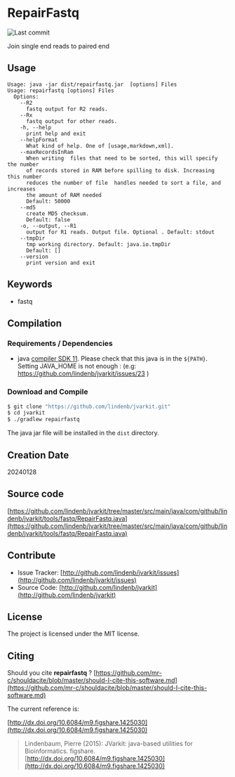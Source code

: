 # RepairFastq

![Last commit](https://img.shields.io/github/last-commit/lindenb/jvarkit.png)

Join single end reads to paired end


## Usage

```
Usage: java -jar dist/repairfastq.jar  [options] Files
Usage: repairfastq [options] Files
  Options:
    --R2
      fastq output for R2 reads.
    --Rx
      fastq output for other reads.
    -h, --help
      print help and exit
    --helpFormat
      What kind of help. One of [usage,markdown,xml].
    --maxRecordsInRam
      When writing  files that need to be sorted, this will specify the number 
      of records stored in RAM before spilling to disk. Increasing this number 
      reduces the number of file  handles needed to sort a file, and increases 
      the amount of RAM needed
      Default: 50000
    --md5
      create MD5 checksum.
      Default: false
    -o, --output, --R1
      output for R1 reads. Output file. Optional . Default: stdout
    --tmpDir
      tmp working directory. Default: java.io.tmpDir
      Default: []
    --version
      print version and exit

```


## Keywords

 * fastq


## Compilation

### Requirements / Dependencies

* java [compiler SDK 11](https://jdk.java.net/11/). Please check that this java is in the `${PATH}`. Setting JAVA_HOME is not enough : (e.g: https://github.com/lindenb/jvarkit/issues/23 )


### Download and Compile

```bash
$ git clone "https://github.com/lindenb/jvarkit.git"
$ cd jvarkit
$ ./gradlew repairfastq
```

The java jar file will be installed in the `dist` directory.


## Creation Date

20240128

## Source code 

[https://github.com/lindenb/jvarkit/tree/master/src/main/java/com/github/lindenb/jvarkit/tools/fastq/RepairFastq.java](https://github.com/lindenb/jvarkit/tree/master/src/main/java/com/github/lindenb/jvarkit/tools/fastq/RepairFastq.java)


## Contribute

- Issue Tracker: [http://github.com/lindenb/jvarkit/issues](http://github.com/lindenb/jvarkit/issues)
- Source Code: [http://github.com/lindenb/jvarkit](http://github.com/lindenb/jvarkit)

## License

The project is licensed under the MIT license.

## Citing

Should you cite **repairfastq** ? [https://github.com/mr-c/shouldacite/blob/master/should-I-cite-this-software.md](https://github.com/mr-c/shouldacite/blob/master/should-I-cite-this-software.md)

The current reference is:

[http://dx.doi.org/10.6084/m9.figshare.1425030](http://dx.doi.org/10.6084/m9.figshare.1425030)

> Lindenbaum, Pierre (2015): JVarkit: java-based utilities for Bioinformatics. figshare.
> [http://dx.doi.org/10.6084/m9.figshare.1425030](http://dx.doi.org/10.6084/m9.figshare.1425030)



